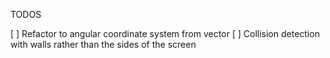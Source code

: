 TODOS

[ ] Refactor to angular coordinate system from vector
[ ] Collision detection with walls rather than the sides of the screen